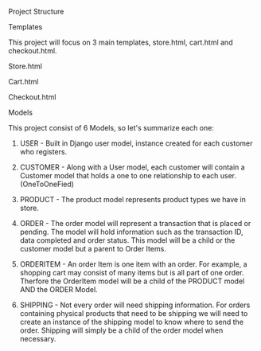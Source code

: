 Project Structure

Templates

This project will focus on 3 main templates, store.html, cart.html and checkout.html. 

Store.html

Cart.html

Checkout.html

Models


This project  consist of 6 Models, so let's summarize each one:

1. USER - Built in Django user model,  instance created for each customer who registers.

2. CUSTOMER - Along with a User model, each customer will contain a Customer model that holds a one to one relationship to each user. (OneToOneFied)

3. PRODUCT - The product model represents product types we have in store.

4. ORDER - The order model will represent a transaction that is placed or pending. The model will hold information such as the transaction ID, data completed and order status. This model will be a child or the customer model but a parent to Order Items.

5. ORDERITEM - An order Item is one item with an order. For example, a shopping cart may consist of many items but is all part of one order. Therfore the OrderItem model will be a child of the PRODUCT model AND the ORDER Model.

6. SHIPPING - Not every order will need shipping information. For orders containing physical products that need to be shipping we will need to create an instance of the shipping model to know where to send the order. Shipping will simply be a child of the order model when necessary.

 
